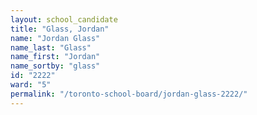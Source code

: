 ```yaml
---
layout: school_candidate
title: "Glass, Jordan"
name: "Jordan Glass"
name_last: "Glass"
name_first: "Jordan"
name_sortby: "glass"
id: "2222"
ward: "5"
permalink: "/toronto-school-board/jordan-glass-2222/"
---
```

